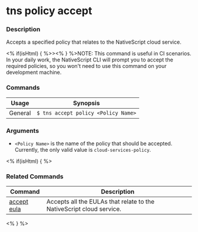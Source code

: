 # tns policy accept

### Description

Accepts a specified policy that relates to the NativeScript cloud service.

<% if(isHtml) { %>><% } %>NOTE: This command is useful in CI scenarios. In your daily work, the NativeScript CLI will prompt you to accept the required policies, so you won't need to use this command on your development machine.

### Commands

Usage | Synopsis
------|-------
General | `$ tns accept policy <Policy Name>`

### Arguments

* `<Policy Name>` is the name of the policy that should be accepted. Currently, the only valid value is `cloud-services-policy`.

<% if(isHtml) { %>

### Related Commands

Command | Description
----------|----------
[accept eula](accept-eula.html) | Accepts all the EULAs that relate to the NativeScript cloud service.
<% } %>
